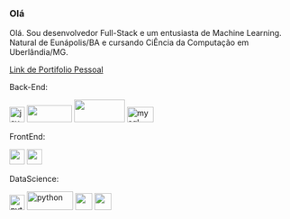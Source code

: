 ### Olá

Olá. Sou desenvolvedor Full-Stack e um entusiasta de Machine Learning. Natural de Eunápolis/BA e cursando CiÊncia da Computação em Uberlândia/MG.

[Link de Portifolio Pessoal](https://rafanthx13.github.io/)

Back-End:

<p align="left">
  <img src="https://devicons.github.io/devicon/devicon.git/icons/java/java-original-wordmark.svg" alt="java" width="27" height="27"/> 
  <img src="https://upload.wikimedia.org/wikipedia/commons/thumb/4/44/Spring_Framework_Logo_2018.svg/245px-Spring_Framework_Logo_2018.svg.png" width="80" height="30"/>
  <img src="https://upload.wikimedia.org/wikipedia/commons/thumb/d/d9/Node.js_logo.svg/590px-Node.js_logo.svg.png" width="90" height="40" />
  <img src="https://upload.wikimedia.org/wikipedia/fr/thumb/6/62/MySQL.svg/489px-MySQL.svg.png" alt="mysql" width="47" height="27"/>  
</p>

FrontEnd:

<p align="left">
  <img src="https://upload.wikimedia.org/wikipedia/commons/thumb/9/99/Unofficial_JavaScript_logo_2.svg/512px-Unofficial_JavaScript_logo_2.svg.png" width="27" height="27"/>
  <img src="https://upload.wikimedia.org/wikipedia/commons/thumb/9/95/Vue.js_Logo_2.svg/512px-Vue.js_Logo_2.svg.png" width="27" height="27"/>
</p>

DataScience:

<p align="left">
  <img src="https://devicons.github.io/devicon/devicon.git/icons/python/python-original.svg" alt="python" width="27" height="27"/>
  <img src="https://upload.wikimedia.org/wikipedia/commons/thumb/e/ed/Pandas_logo.svg/512px-Pandas_logo.svg.png" alt="python" width="81.92" height="33.12"/>
  <img src="https://upload.wikimedia.org/wikipedia/commons/thumb/0/05/Scikit_learn_logo_small.svg/260px-Scikit_learn_logo_small.svg.png" withd="80" height="30" />
  <img src="https://www.iconfinder.com/data/icons/logos-and-brands/512/189_Kaggle_logo_logos-512.png" withd="30" height="30" />
</p>
